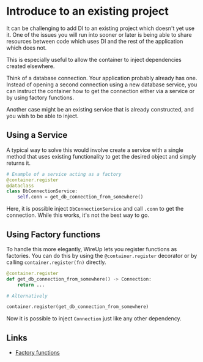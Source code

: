 # Introduce to an existing project

It can be challenging to add DI to an existing project which doesn't yet use it. One of the issues you will run into
sooner or later is being able to share resources between code which uses DI and the rest of the application 
which does not. 

This is especially useful to allow the container to inject dependencies created elsewhere.

Think of a database connection. Your application probably already has one. Instead of opening a second connection
using a new database service, you can instruct the container how to get the connection either via a service or
by using factory functions.

Another case might be an existing service that is already constructed, and you wish to be able to inject.

## Using a Service

A typical way to solve this would involve create a service with a single method 
that uses existing functionality to get the desired object and simply returns it.

```python
# Example of a service acting as a factory
@container.register
@dataclass
class DbConnectionService:
    self.conn = get_db_connection_from_somewhere()
```

Here, it is possible inject `DbConnectionService` and call `.conn` to get the connection. While this works, it's not the best way to go.

## Using Factory functions

To handle this more elegantly, WireUp lets you register functions as factories. 
You can do this by using the `@container.register` decorator or by calling `container.register(fn)` directly.


```python
@container.register
def get_db_connection_from_somewhere() -> Connection:
    return ...

# Alternatively

container.register(get_db_connection_from_somewhere)
```

Now it is possible to inject `Connection` just like any other dependency. 


## Links

* [Factory functions](factory_functions.md)